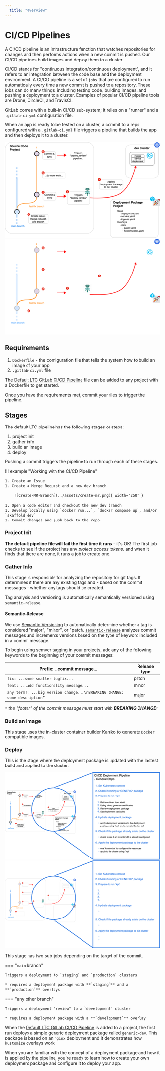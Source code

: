 ```yaml
---
  title: "Overview"
---
```

<!-- markdownlint-disable MD025 -->

# CI/CD Pipelines

A CI/CD pipeline is an infrastructure function that watches repositories for changes and then performs actions when a new commit is pushed. Our CI/CD pipelines build images and deploy them to a cluster.

CI/CD stands for "continuous integration/continuous deployment", and it refers to an integration between the code base and the deployment environment. A CI/CD pipeline is a set of `jobs` that are configured to run automatically every time a new commit is pushed to a repository. These jobs can do many things, including testing code, building images, and pushing a deployment to a cluster. Examples of popular CI/CD pipeline tools are Drone, CircleCI, and TravisCI.

GitLab comes with a built-in CI/CD sub-system; it relies on a "runner" and a `.gitlab-ci.yml` configuration file.

When an app is ready to be tested on a cluster, a commit to a repo configured with a `.gitlab-ci.yml` file triggers a pipeline that builds the app and then deploys it to a cluster.

![Deployment Pipeline](../assets/deployment-package-apply.png#only-light)
![Deployment Pipeline](../assets/deployment-package-apply-dark.png#only-dark)

## Requirements

1. `Dockerfile` - the configuration file that tells the system how to build an image of your app
1. `.gitlab-ci.yml` file

The [Default LTC GitLab CI/CD Pipeline](https://issues.ltc.bcit.ca/-/snippets/60) file can be added to any project with a Dockerfile to get started.

Once you have the requirements met, commit your files to trigger the pipeline.

## Stages

The default LTC pipeline has the following stages or steps:

1. project init
1. gather info
1. build an image
1. deploy

Pushing a commit triggers the pipeline to run through each of these stages.

!!! example "Working with the CI/CD Pipeline"

    1. Create an Issue
    1. Create a Merge Request and a new dev branch

        ![Create-MR-Branch](../assets/create-mr.png){ width="250" }

    1. Open a code editor and checkout the new dev branch
    1. Develop locally using `docker run...`, `docker compose up`, and/or `skaffold dev`
    1. Commit changes and push back to the repo

### Project Init

**The default pipeline file will fail the first time it runs** - it's OK! The first job checks to see if the project has any *project access tokens*, and when it finds that there are none, it runs a job to create one.

### Gather Info

This stage is responsible for analyzing the repository for git tags. It determines if there are any existing tags and - based on the commit messages - whether any tags should be created.

Tag analysis and versioning is automatically semantically versioned using `semantic-release`.

#### Semantic-Release

We use [Semantic Versioning](https://semver.org/) to automatically determine whether a tag is considered "major", "minor", or "patch. [`semantic-release`](https://semantic-release.gitbook.io/semantic-release/) analyzes commit messages and increments versions based on the type of keyword included in a commit message.

To begin using semver tagging in your projects, add any of the following keywords to the beginning of your commit messages:

| **Prefix:** ...commit message...                                           | Release type  |
| ----------------------                                                     | ------------  |
| `fix: ...some smaller bugfix...`                                           | patch         |
| `feat: ...add functionality message...`                                    | minor         |
| `any term!: ...big version change...\nBREAKING CHANGE: some description`*  | major         |
`*` *the "footer" of the commit message must start with **BREAKING CHANGE:***

### Build an Image

This stage uses the in-cluster container builder Kaniko to generate `Docker` compatible images.

### Deploy

This is the stage where the deployment package is updated with the lastest build and applied to the cluster.

![Deploy stage](../assets/deploy-pipeline-generic-steps.png#only-light)
![Deploy stage](../assets/deploy-pipeline-generic-steps-dark.png#only-dark)

This stage has two sub-jobs depending on the target of the commit.

=== "`main` branch"

    Triggers a deployment to `staging` and `production` clusters

    * requires a deployment package with **`staging`** and a **`production`** overlays

=== "any other branch"

    Triggers a deployment "review" to a `development` cluster

    * requires a deployment package with a **`development`** overlay

When the [Default LTC GitLab CI/CD Pipeline](https://issues.ltc.bcit.ca/-/snippets/60) is added to a project, the first run deploys a simple generic deployment package called `generic-dev`. This package is based on an `nginx` deployment and it demonstrates how `kustomize` overlays work.

When you are familiar with the concept of a deployment package and how it is applied by the pipeline, you're ready to learn how to create your own deployment package and configure it to deploy your app.
